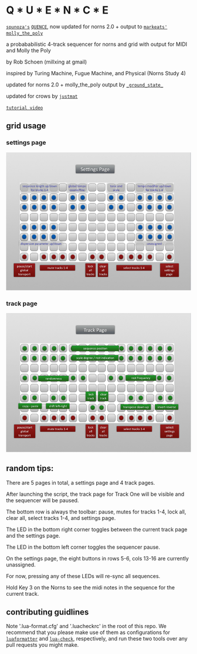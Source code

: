 # Q * U * E * N * C * E

[`spunoza's`] [`QUENCE`], now updated for norns 2.0 + output to [`markeats'`] [`molly_the_poly`]

a probababilistic 4-track sequencer for norns and grid with output for MIDI and Molly the Poly

by Rob Schoen (millxing at gmail)

inspired by Turing Machine, Fugue Machine, and Physical (Norns Study 4)

updated for norns 2.0 + molly_the_poly output by [`_ground_state_`]

updated for crows by [`justmat`]

[`tutorial video`]

## grid usage

### settings page

![<#Settings page#>](<assets/settings_page.jpg>)

### track page

![<#Track page#>](<assets/track_page.png>)

## random tips:

There are 5 pages in total, a settings page and 4 track pages.

After launching the script, the track page for Track One will be visible and the sequencer will be paused.

The bottom row is always the toolbar: pause, mutes for tracks 1-4, lock all, clear all, select tracks 1-4, and settings page.

The LED in the bottom right corner toggles between the current track page and the settings page.

The LED in the bottom left corner toggles the sequencer pause.

On the settings page, the eight buttons in rows 5-6, cols 13-16 are currently unassigned.

For now, pressing any of these LEDs will re-sync all sequences.

Hold Key 3 on the Norns to see the midi notes in the sequence for the current track.

## contributing guidlines

Note '.lua-format.cfg' and '.luacheckrc' in the root of this repo. We recommend that you please
    make use of them as configurations for [`luaformatter`] and [`lua-check`], respectively,
    and run these two tools over any pull requests you might make.

[`spunoza's`]: https://llllllll.co/u/spunoza/summary

[`QUENCE`]: https://llllllll.co/t/norns-code-review/14851/33?u=ground_state

[`markeats'`]: https://llllllll.co/u/markeats/summary

[`molly_the_poly`]: https://github.com/markwheeler/molly_the_poly

[`_ground_state_`]: https://llllllll.co/u/ground_state/summary

[`tutorial video`]: https://youtu.be/ogu7FdoMybw

[`luaformatter`]: https://github.com/Koihik/LuaFormatter

[`lua-check`]: https://github.com/mpeterv/luacheck

[`justmat`]: https://llllllll.co/u/justmat/summary
